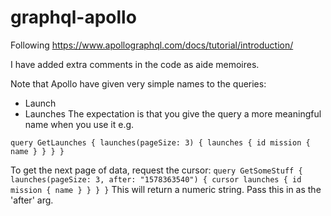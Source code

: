 # graphql-apollo
Following https://www.apollographql.com/docs/tutorial/introduction/

I have added extra comments in the code as aide memoires.

Note that Apollo have given very simple names to the queries:
- Launch
- Launches
The expectation is that you give the query a more meaningful name when you use it e.g.

`
query GetLaunches {
  launches(pageSize: 3) {
    launches {
      id
      mission {
        name
      }
    }
  }
}
`

To get the next page of data, request the cursor:
`
query GetSomeStuff {
  launches(pageSize: 3, after: "1578363540") {
    cursor
    launches {
      id
      mission {
        name
      }
    }
  }
}
`
This will return a numeric string.  Pass this in as the 'after' arg.
